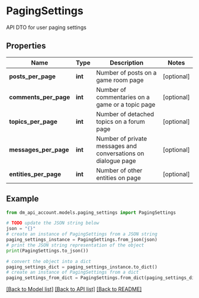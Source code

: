 # PagingSettings

API DTO for user paging settings

## Properties

Name | Type | Description | Notes
------------ | ------------- | ------------- | -------------
**posts_per_page** | **int** | Number of posts on a game room page | [optional] 
**comments_per_page** | **int** | Number of commentaries on a game or a topic page | [optional] 
**topics_per_page** | **int** | Number of detached topics on a forum page | [optional] 
**messages_per_page** | **int** | Number of private messages and conversations on dialogue page | [optional] 
**entities_per_page** | **int** | Number of other entities on page | [optional] 

## Example

```python
from dm_api_account.models.paging_settings import PagingSettings

# TODO update the JSON string below
json = "{}"
# create an instance of PagingSettings from a JSON string
paging_settings_instance = PagingSettings.from_json(json)
# print the JSON string representation of the object
print(PagingSettings.to_json())

# convert the object into a dict
paging_settings_dict = paging_settings_instance.to_dict()
# create an instance of PagingSettings from a dict
paging_settings_from_dict = PagingSettings.from_dict(paging_settings_dict)
```
[[Back to Model list]](../README.md#documentation-for-models) [[Back to API list]](../README.md#documentation-for-api-endpoints) [[Back to README]](../README.md)


